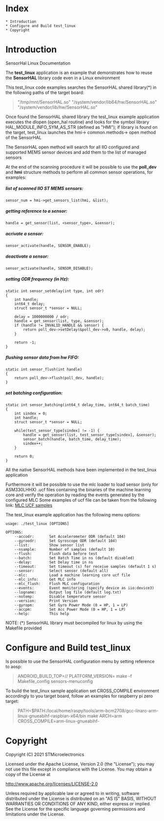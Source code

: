 Index
=====
	* Introduction
	* Configure and Build test_linux
	* Copyright


Introduction
=========

SensorHal Linux Documentation

The **test_linux** application is an example that demonstrates how to reuse the **SensorHAL** library code even in a Linux environment

This test_linux code examples searches the SensorHAL shared library(*) in the following paths of the target board:

>    "/tmp/mnt/SensorHAL.so"
>    "/system/vendor/lib64/hw/SensorHAL.so"
>    "/system/vendor/lib/hw/SensorHAL.so"

Once found the SensorHAL shared library the test_linux example application executes the dlopen (open_hal routine) and looks for the symbol library HAL_MODULE_INFO_SYM_AS_STR (defined as "HMI"); if library is found on the target, test_linux launches the hmi-> common.methods-> open method of the SensorHAL

The SensorHAL open method will search for all IIO configured and supported MEMS sensor devices and add them to the list of managed sensors

At the end of the scanning procedure it will be possible to use the **poll_dev** and **hmi** structure methods to perform all common sensor operations, for examples:

#####  list of scanned IIO ST MEMS sensors:
    sensor_num = hmi->get_sensors_list(hmi, &list);

#####  getting reference to a sensor:
    handle = get_sensor(list, <sensor_type>, &sensor);

#####  acrivate a sensor:
    sensor_activate(handle, SENSOR_ENABLE);

#####  deactivate a sensor:
    sensor_activate(handle, SENSOR_DISABLE);

#####  setting ODR frequency (in Hz):
    static int sensor_setdelay(int type, int odr)
    {
        int handle;
        int64_t delay;
        struct sensor_t *sensor = NULL;

        delay = 1000000000 / odr;
        handle = get_sensor(list, type, &sensor);
        if (handle != INVALID_HANDLE && sensor) {
            return poll_dev->setDelay(&poll_dev->v0, handle, delay);
        }

        return -1;
    }

#####  flushing sensor data from hw FIFO:
    static int sensor_flush(int handle)
    {
        return poll_dev->flush(poll_dev, handle);
    }

#####  set batching configuration:
    static int sensor_batching(int64_t delay_time, int64_t batch_time)
    {
        int sindex = 0;
        int handle;
        struct sensor_t *sensor = NULL;

        while(test_sensor_type[sindex] != -1) {
            handle = get_sensor(list, test_sensor_type[sindex], &sensor);
            sensor_batch(handle, batch_time, delay_time);
            sindex++;
        }

        return 0;
    }

All the native SensorHAL methods have been implemented in the test_linux application

Furthermore it will be possible to use the mlc loader to load sensor (only for ASM330LHHX) .ucf files containing the binaries of the machine learning core and verify the operation by reading the events generated by the configured MLC
Some examples of ucf file can be taken from the following link: [MLC UCF samples](https://github.com/STMicroelectronics/STMems_Machine_Learning_Core)

The test_linux example application has the following menu options:

    usage: ./test_linux [OPTIONS]

    OPTIONS:
        --accodr:       Set Accelerometer ODR (default 104)
        --gyroodr:      Set Gyroscope ODR (default 104)
        --list:         Show sensor list
        --nsample:      Number of samples (default 10)
        --flush:        Flush data before test
        --batch:        Set Batch Time in ns (default disabled)
        --delay:        Set Delay time in ns
        --timeout:      Set timeout (s) for receive samples (default 1 s)
        --sensor:       Select sensor (default all)
        --mlc:          Load a machine learning core ucf file
        --mlc_info:     Get MLC info
        --mlc_flush:    Flush MLC configuration
        --events:       Event monitoring (specify device as iio:device3)
        --logname:      Output log file (default log.txt)
        --notemp:       Disable temperature sensor
        --version:      Print Version
        --gyropm:       Set Gyro Power Mode (0 = HP, 1 = LP)
        --accpm:        Set Acc Power Mode (0 = HP, 1 = LP)
        --help:         This help

NOTE: (*) SensorHAL library must becompiled for linux by using the Makefile provided

Configure and Build test_linux
========

Is possible to use the SensorHAL configuration menu by setting reference to aosp:
>	ANDROID_BUILD_TOP=/<aosp path>/ PLATFORM_VERSION=<aosp version> make -f Makefile_config sensors-menuconfig

To build the test_linux sample application set CROSS_COMPILE environment accordingly to you target board, follow an examples for raspberry pi zero target:

>   PATH=$PATH:/local/home/raspy/tools/arm-bcm2708/gcc-linaro-arm-linux-gnueabihf-raspbian-x64/bin
>   make ARCH=arm CROSS_COMPILE=arm-linux-gnueabihf-


Copyright
========

Copyright (C) 2021 STMicroelectronics

Licensed under the Apache License, Version 2.0 (the "License"); you may not use this file except in compliance with the License. You may obtain a copy of the License at

http://www.apache.org/licenses/LICENSE-2.0

Unless required by applicable law or agreed to in writing, software distributed under the License is distributed on an "AS IS" BASIS, WITHOUT WARRANTIES OR CONDITIONS OF ANY KIND, either express or implied. See the License for the specific language governing permissions and limitations under the License.

